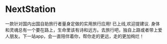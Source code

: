 # NextStation
一款针对国内出国自助旅行者量身定做的实用旅行应用! 已上线,欢迎提建议.
身体和灵魂总有一个要在路上，生命里该有诗和远方。去旅行吧，独自上路或者带上爱人朋友。下一站app，会一直陪伴着你，帮你走的更远，走的更加绚烂！
